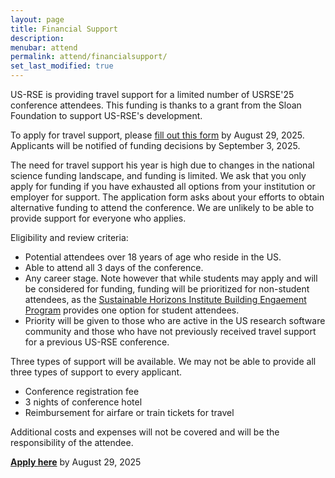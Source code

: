 ```yaml
---
layout: page
title: Financial Support
description: 
menubar: attend
permalink: attend/financialsupport/
set_last_modified: true
---
```


US-RSE is providing travel support for a limited number of USRSE'25 conference attendees.  This funding is thanks to a grant from the Sloan Foundation to support US-RSE's development.  

To apply for travel support, please [fill out this form](https://forms.gle/2BHm7zX78AcWmVmP7) by August 29, 2025.  Applicants will be notified of funding decisions by September 3, 2025.  

The need for travel support his year is high due to changes in the national science funding landscape, and funding is limited.  We ask that you only apply for funding if you have exhausted all options from your institution or employer for support.  The application form asks about your efforts to obtain alternative funding to attend the conference.  We are unlikely to be able to provide support for everyone who applies.

Eligibility and review criteria:

* Potential attendees over 18 years of age who reside in the US.  
* Able to attend all 3 days of the conference.
* Any career stage.  Note however that while students may apply and will be considered for funding, funding will be prioritized for non-student attendees, as the [Sustainable Horizons Institute Building Engaement Program](https://shinstitute.org/building-engagement-us-rse-2025/) provides one option for student attendees.  
* Priority will be given to those who are active in the US research software community and those who have not previously received travel support for a previous US-RSE conference.  

Three types of support will be available.  We may not be able to provide all three types of support to every applicant.

* Conference registration fee
* 3 nights of conference hotel
* Reimbursement for airfare or train tickets for travel

Additional costs and expenses will not be covered and will be the responsibility of the attendee.  

**[Apply here](https://forms.gle/2BHm7zX78AcWmVmP7)** by August 29, 2025


